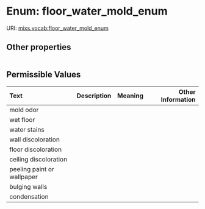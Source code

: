 
# Enum: floor_water_mold_enum




URI: [mixs.vocab:floor_water_mold_enum](https://w3id.org/mixs/vocab/floor_water_mold_enum)


## Other properties

|  |  |  |
| --- | --- | --- |

## Permissible Values

| Text | Description | Meaning | Other Information |
| :--- | :---: | :---: | ---: |
| mold odor |  |  |  |
| wet floor |  |  |  |
| water stains |  |  |  |
| wall discoloration |  |  |  |
| floor discoloration |  |  |  |
| ceiling discoloration |  |  |  |
| peeling paint or wallpaper |  |  |  |
| bulging walls |  |  |  |
| condensation |  |  |  |

